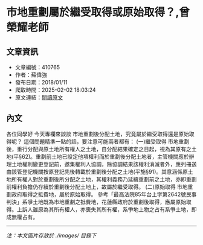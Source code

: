 # 市地重劃屬於繼受取得或原始取得？,曾榮耀老師

## 文章資訊
- 文章編號：410765
- 作者：蘇偉強
- 發布日期：2018/01/11
- 爬取時間：2025-02-02 18:03:24
- 原文連結：[閱讀原文](https://real-estate.get.com.tw/Columns/detail.aspx?no=410765)

## 內文
各位同學好
今天專欄來談談
市地重劃後分配土地，究竟屬於繼受取得還是原始取得呢？
這個問題精準一點的話，要注意可能兩者都有：
(一)繼受取得
市地重劃後，重行分配與原土地所有權人之土地，自分配結果確定之日起，視為其原有之土地(平§62)。重劃前土地已設定他項權利而於重劃後分配土地者，主管機關應於辦理土地權利變更登記前，邀集權利人協調，除協調結果該權利消滅者外，應列冊送由該管登記機關按原登記先後轉載於重劃後分配之土地(平施§91)。其意涵係原土地所有權人對於重劃後所分配之土地，其權利義務乃延續重劃前之土地，亦即重劃前權利負擔仍存續於重劃後分配土地上，故屬於繼受取得。
(二)原始取得
市地重劃政府取得之抵費地，屬於原始取得。
參考「最高法院85年台上字第2642號民事判決」系爭土地既為市地重劃之抵費地，花蓮縣政府於重劃後取得，應屬原始取得。上訴人雖原為其所有權人，亦喪失其所有權，系爭地上物之占有系爭土地，即成無權占有。

---
*注：本文圖片存放於 ./images/ 目錄下*
